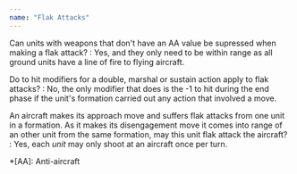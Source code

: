 ```yaml
---
name: "Flak Attacks"
---
```

Can units with weapons that don't have an AA value be supressed when making a flak attack?
: Yes, and they only need to be within range as all ground units have a line of fire to flying aircraft.

Do to hit modifiers for a double, marshal or sustain action apply to flak attacks?
: No, the only modifier that does is the -1 to hit during the end phase if the unit's formation carried out any action that involved a move.

An aircraft makes its approach move and suffers flak attacks from one unit in a formation. As it makes its disengagement move it comes into range of an other unit from the same formation, may this unit flak attack the aircraft?
: Yes, each _unit_ may only shoot at an aircraft once per turn.

*[AA]: Anti-aircraft